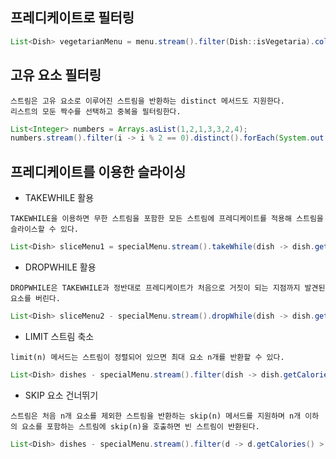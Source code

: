 프레디케이트로 필터링
-----

```Java
List<Dish> vegetarianMenu = menu.stream().filter(Dish::isVegetaria).collect(toList()); // 채식 요리인지 확인하는 메서드 참조
```

고유 요소 필터링
-----

```
스트림은 고유 요소로 이루어진 스트림을 반환하는 distinct 메서드도 지원한다.
리스트의 모둔 짝수를 선택하고 중복을 필터링한다.
```
```Java
List<Integer> numbers = Arrays.asList(1,2,1,3,3,2,4);
numbers.stream().filter(i -> i % 2 == 0).distinct().forEach(System.out::println);
```

프레디케이트를 이용한 슬라이싱
----

+ TAKEWHILE 활용
```
TAKEWHILE을 이용하면 무한 스트림을 포함한 모든 스트림에 프레디케이트를 적용해 스트림을 슬라이스할 수 있다.
```
```Java
List<Dish> sliceMenu1 = specialMenu.stream().takeWhile(dish -> dish.getCalories() < 320).collect(toList());
```

+ DROPWHILE 활용
```
DROPWHILE은 TAKEWHILE과 정반대로 프레디케이트가 처음으로 거짓이 되는 지점까지 발견된 요소를 버린다.
```
```Java
List<Dish> sliceMenu2 - specialMenu.stream().dropWhile(dish -> dish.getCalories() < 320).collect(toList());
```

+ LIMIT 스트림 축소
```
limit(n) 메서드는 스트림이 정렬되어 있으면 최대 요소 n개를 반환할 수 있다.
```
```Java
List<Dish> dishes - specialMenu.stream().filter(dish -> dish.getCalories() > 300).limit(3).collect(toList());
```

+ SKIP 요소 건너뛰기
```
스트림은 처음 n개 요소를 제외한 스트림을 반환하는 skip(n) 메서드를 지원하며 n개 이하의 요소를 포함하는 스트림에 skip(n)을 호출하면 빈 스트림이 반환된다.
```
```Java
List<Dish> dishes - specialMenu.stream().filter(d -> d.getCalories() > 300).skip(2).collect(toList());
```













